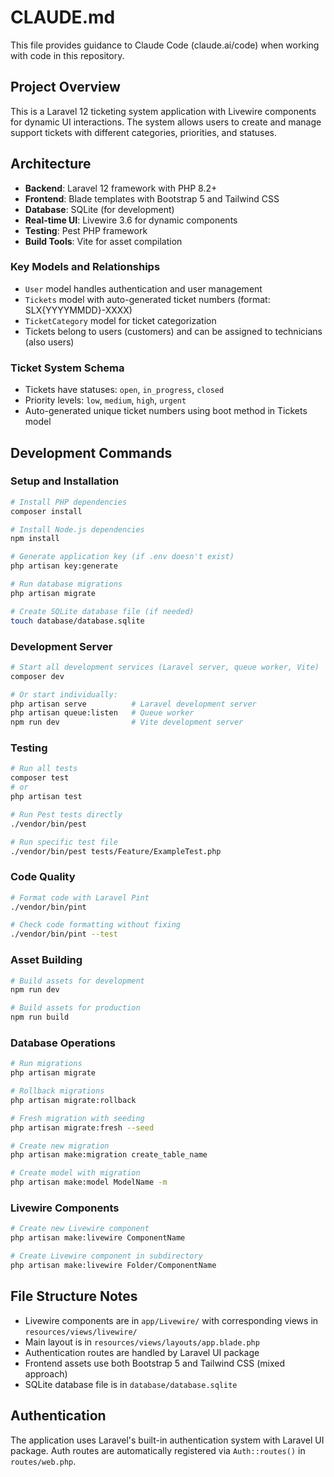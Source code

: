 # CLAUDE.md

This file provides guidance to Claude Code (claude.ai/code) when working with code in this repository.

## Project Overview

This is a Laravel 12 ticketing system application with Livewire components for dynamic UI interactions. The system allows users to create and manage support tickets with different categories, priorities, and statuses.

## Architecture

- **Backend**: Laravel 12 framework with PHP 8.2+
- **Frontend**: Blade templates with Bootstrap 5 and Tailwind CSS
- **Database**: SQLite (for development)
- **Real-time UI**: Livewire 3.6 for dynamic components
- **Testing**: Pest PHP framework
- **Build Tools**: Vite for asset compilation

### Key Models and Relationships
- `User` model handles authentication and user management
- `Tickets` model with auto-generated ticket numbers (format: SLX{YYYYMMDD}-XXXX)
- `TicketCategory` model for ticket categorization
- Tickets belong to users (customers) and can be assigned to technicians (also users)

### Ticket System Schema
- Tickets have statuses: `open`, `in_progress`, `closed`
- Priority levels: `low`, `medium`, `high`, `urgent`
- Auto-generated unique ticket numbers using boot method in Tickets model

## Development Commands

### Setup and Installation
```bash
# Install PHP dependencies
composer install

# Install Node.js dependencies
npm install

# Generate application key (if .env doesn't exist)
php artisan key:generate

# Run database migrations
php artisan migrate

# Create SQLite database file (if needed)
touch database/database.sqlite
```

### Development Server
```bash
# Start all development services (Laravel server, queue worker, Vite)
composer dev

# Or start individually:
php artisan serve          # Laravel development server
php artisan queue:listen   # Queue worker
npm run dev                # Vite development server
```

### Testing
```bash
# Run all tests
composer test
# or
php artisan test

# Run Pest tests directly
./vendor/bin/pest

# Run specific test file
./vendor/bin/pest tests/Feature/ExampleTest.php
```

### Code Quality
```bash
# Format code with Laravel Pint
./vendor/bin/pint

# Check code formatting without fixing
./vendor/bin/pint --test
```

### Asset Building
```bash
# Build assets for development
npm run dev

# Build assets for production
npm run build
```

### Database Operations
```bash
# Run migrations
php artisan migrate

# Rollback migrations
php artisan migrate:rollback

# Fresh migration with seeding
php artisan migrate:fresh --seed

# Create new migration
php artisan make:migration create_table_name

# Create model with migration
php artisan make:model ModelName -m
```

### Livewire Components
```bash
# Create new Livewire component
php artisan make:livewire ComponentName

# Create Livewire component in subdirectory
php artisan make:livewire Folder/ComponentName
```

## File Structure Notes

- Livewire components are in `app/Livewire/` with corresponding views in `resources/views/livewire/`
- Main layout is in `resources/views/layouts/app.blade.php`
- Authentication routes are handled by Laravel UI package
- Frontend assets use both Bootstrap 5 and Tailwind CSS (mixed approach)
- SQLite database file is in `database/database.sqlite`

## Authentication

The application uses Laravel's built-in authentication system with Laravel UI package. Auth routes are automatically registered via `Auth::routes()` in `routes/web.php`.